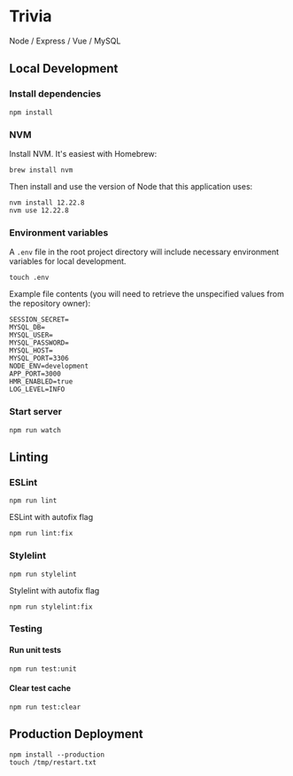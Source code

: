 # Trivia

Node / Express / Vue / MySQL

## Local Development

### Install dependencies

```
npm install
```

### NVM

Install NVM. It's easiest with Homebrew:

```
brew install nvm
```

Then install and use the version of Node that this application uses:

```
nvm install 12.22.8
nvm use 12.22.8
```

### Environment variables

A `.env` file in the root project directory will include necessary environment variables for local development.

```
touch .env
```

Example file contents (you will need to retrieve the unspecified values from the repository owner):

```
SESSION_SECRET=
MYSQL_DB=
MYSQL_USER=
MYSQL_PASSWORD=
MYSQL_HOST=
MYSQL_PORT=3306
NODE_ENV=development
APP_PORT=3000
HMR_ENABLED=true
LOG_LEVEL=INFO
```

### Start server
```
npm run watch
```

## Linting

### ESLint

```
npm run lint
```

ESLint with autofix flag

```
npm run lint:fix
```

### Stylelint

```
npm run stylelint
```

Stylelint with autofix flag

```
npm run stylelint:fix
```

### Testing

#### Run unit tests
```
npm run test:unit
```

#### Clear test cache
```
npm run test:clear
```

## Production Deployment

```
npm install --production
touch /tmp/restart.txt
```